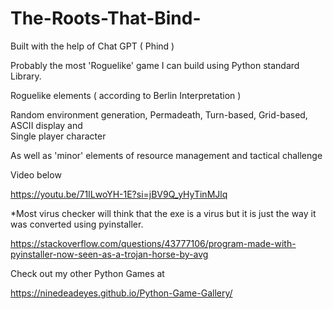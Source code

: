 # The-Roots-That-Bind-
Built with the help of Chat GPT ( Phind ) 

Probably the most 'Roguelike' game I can build using Python standard Library. 

Roguelike elements ( according to Berlin Interpretation ) 

Random environment generation,
Permadeath, 
Turn-based, 
Grid-based, 
ASCII display and  
Single player character

As well as 'minor' elements of resource management and tactical challenge 

Video below 

https://youtu.be/71ILwoYH-1E?si=jBV9Q_yHyTinMJlq


*Most virus checker will think that the exe is a virus but it is just the way it was converted using pyinstaller. 

https://stackoverflow.com/questions/43777106/program-made-with-pyinstaller-now-seen-as-a-trojan-horse-by-avg

Check out my other Python Games at

https://ninedeadeyes.github.io/Python-Game-Gallery/
